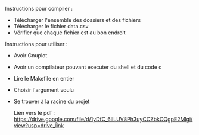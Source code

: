 Instructions pour compiler : 
- Télécharger l'ensemble des dossiers et des fichiers
- Télécharger le fichier data.csv
- Vérifier que chaque fichier est au bon endroit

Instructions pour utiliser : 
- Avoir Gnuplot
- Avoir un compilateur pouvant executer du shell et du code c
- Lire le Makefile en entier
- Choisir l'argument voulu
- Se trouver à la racine du projet

  Lien vers le pdf :
 https://drive.google.com/file/d/1yDfC_6IlLUV8Ph3uyCCZbkOQgpE2Mlgi/view?usp=drive_link
